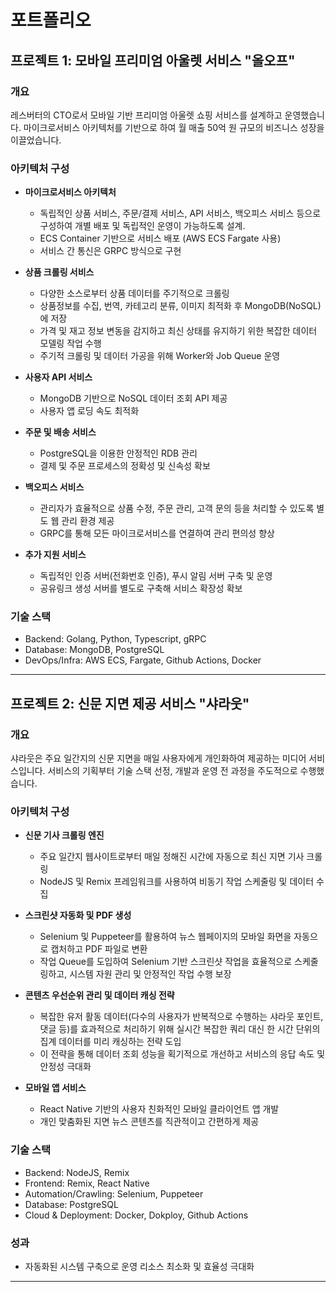 # 포트폴리오

## 프로젝트 1: 모바일 프리미엄 아울렛 서비스 "올오프"

### 개요
레스버터의 CTO로서 모바일 기반 프리미엄 아울렛 쇼핑 서비스를 설계하고 운영했습니다. 마이크로서비스 아키텍처를 기반으로 하여 월 매출 50억 원 규모의 비즈니스 성장을 이끌었습니다.

### 아키텍처 구성
- **마이크로서비스 아키텍처**
  - 독립적인 상품 서비스, 주문/결제 서비스, API 서비스, 백오피스 서비스 등으로 구성하여 개별 배포 및 독립적인 운영이 가능하도록 설계.
  - ECS Container 기반으로 서비스 배포 (AWS ECS Fargate 사용)
  - 서비스 간 통신은 GRPC 방식으로 구현

- **상품 크롤링 서비스**
  - 다양한 소스로부터 상품 데이터를 주기적으로 크롤링
  - 상품정보를 수집, 번역, 카테고리 분류, 이미지 최적화 후 MongoDB(NoSQL)에 저장
  - 가격 및 재고 정보 변동을 감지하고 최신 상태를 유지하기 위한 복잡한 데이터 모델링 작업 수행
  - 주기적 크롤링 및 데이터 가공을 위해 Worker와 Job Queue 운영

- **사용자 API 서비스**
  - MongoDB 기반으로 NoSQL 데이터 조회 API 제공
  - 사용자 앱 로딩 속도 최적화

- **주문 및 배송 서비스**
  - PostgreSQL을 이용한 안정적인 RDB 관리
  - 결제 및 주문 프로세스의 정확성 및 신속성 확보

- **백오피스 서비스**
  - 관리자가 효율적으로 상품 수정, 주문 관리, 고객 문의 등을 처리할 수 있도록 별도 웹 관리 환경 제공
  - GRPC를 통해 모든 마이크로서비스를 연결하여 관리 편의성 향상

- **추가 지원 서비스**
  - 독립적인 인증 서버(전화번호 인증), 푸시 알림 서버 구축 및 운영
  - 공유링크 생성 서버를 별도로 구축해 서비스 확장성 확보

### 기술 스택
- Backend: Golang, Python, Typescript, gRPC
- Database: MongoDB, PostgreSQL
- DevOps/Infra: AWS ECS, Fargate, Github Actions, Docker

---

## 프로젝트 2: 신문 지면 제공 서비스 "샤라웃"

### 개요
샤라웃은 주요 일간지의 신문 지면을 매일 사용자에게 개인화하여 제공하는 미디어 서비스입니다. 서비스의 기획부터 기술 스택 선정, 개발과 운영 전 과정을 주도적으로 수행했습니다.

### 아키텍처 구성
- **신문 기사 크롤링 엔진**
  - 주요 일간지 웹사이트로부터 매일 정해진 시간에 자동으로 최신 지면 기사 크롤링
  - NodeJS 및 Remix 프레임워크를 사용하여 비동기 작업 스케줄링 및 데이터 수집

- **스크린샷 자동화 및 PDF 생성**
  - Selenium 및 Puppeteer를 활용하여 뉴스 웹페이지의 모바일 화면을 자동으로 캡처하고 PDF 파일로 변환
  - 작업 Queue를 도입하여 Selenium 기반 스크린샷 작업을 효율적으로 스케줄링하고, 시스템 자원 관리 및 안정적인 작업 수행 보장

- **콘텐츠 우선순위 관리 및 데이터 캐싱 전략**
  - 복잡한 유저 활동 데이터(다수의 사용자가 반복적으로 수행하는 샤라웃 포인트, 댓글 등)를 효과적으로 처리하기 위해 실시간 복잡한 쿼리 대신 한 시간 단위의 집계 데이터를 미리 캐싱하는 전략 도입
  - 이 전략을 통해 데이터 조회 성능을 획기적으로 개선하고 서비스의 응답 속도 및 안정성 극대화

- **모바일 앱 서비스**
  - React Native 기반의 사용자 친화적인 모바일 클라이언트 앱 개발
  - 개인 맞춤화된 지면 뉴스 콘텐츠를 직관적이고 간편하게 제공

### 기술 스택
- Backend: NodeJS, Remix
- Frontend: Remix, React Native
- Automation/Crawling: Selenium, Puppeteer
- Database: PostgreSQL
- Cloud & Deployment: Docker, Dokploy, Github Actions

### 성과
- 자동화된 시스템 구축으로 운영 리소스 최소화 및 효율성 극대화

---

